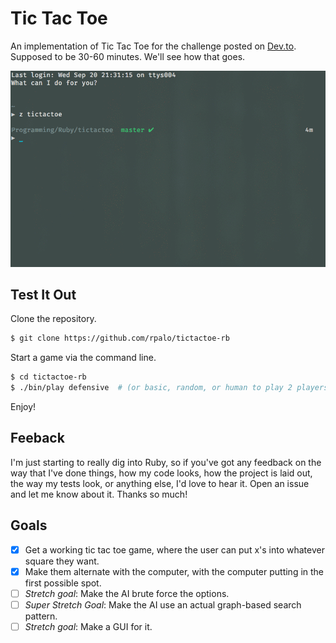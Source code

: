 # Tic Tac Toe


An implementation of Tic Tac Toe for the challenge posted on [Dev.to](https://dev.to/briandgls/tic-tac-toe-a-devto-community-challenge).  Supposed to be 30-60 minutes.  We'll see how that goes.

![Demo of gameplay](img/demo.gif)

## Test It Out

Clone the repository.

```bash
$ git clone https://github.com/rpalo/tictactoe-rb
```

Start a game via the command line.

```bash
$ cd tictactoe-rb
$ ./bin/play defensive  # (or basic, random, or human to play 2 players!)
```

Enjoy!

## Feeback

I'm just starting to really dig into Ruby, so if you've got any feedback on the way that I've done things, how my code looks, how the project is laid out, the way my tests look, or anything else, I'd love to hear it.  Open an issue and let me know about it.  Thanks so much!

## Goals

- [x] Get a working tic tac toe game, where the user can put x's into whatever square they want.
- [x] Make them alternate with the computer, with the computer putting in the first possible spot.
- [ ] *Stretch goal*: Make the AI brute force the options.
- [ ] *Super Stretch Goal*: Make the AI use an actual graph-based search pattern.
- [ ] *Stretch goal*: Make a GUI for it.
